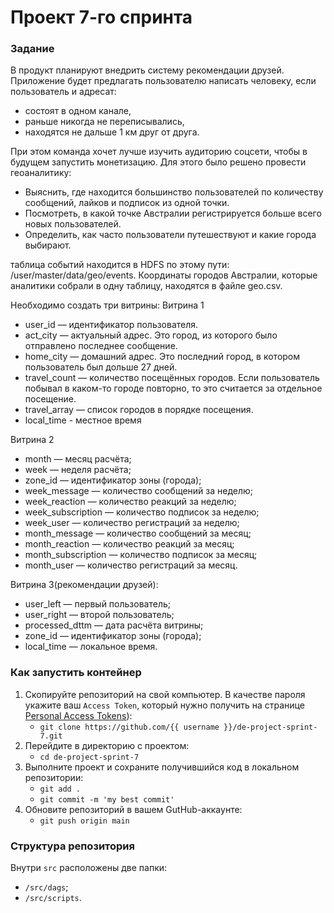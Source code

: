 # Проект 7-го спринта
### Задание
В продукт планируют внедрить систему рекомендации друзей. Приложение будет предлагать пользователю написать человеку, если пользователь и адресат:
* состоят в одном канале,
* раньше никогда не переписывались,
* находятся не дальше 1 км друг от друга.

При этом команда хочет лучше изучить аудиторию соцсети, чтобы в будущем запустить монетизацию. Для этого было решено провести геоаналитику:
* Выяснить, где находится большинство пользователей по количеству сообщений, лайков и подписок из одной точки.
* Посмотреть, в какой точке Австралии регистрируется больше всего новых пользователей.
* Определить, как часто пользователи путешествуют и какие города выбирают.

таблица событий находится в HDFS по этому пути: /user/master/data/geo/events.
Координаты городов Австралии, которые аналитики собрали в одну таблицу, находятся в файле geo.csv. 

Необходимо создать три витрины:
Витрина 1
* user_id — идентификатор пользователя.
* act_city — актуальный адрес. Это город, из которого было отправлено последнее сообщение.
* home_city — домашний адрес. Это последний город, в котором пользователь был дольше 27 дней.
* travel_count — количество посещённых городов. Если пользователь побывал в каком-то городе повторно, то это считается за отдельное посещение.
* travel_array — список городов в порядке посещения.
* local_time - местное время

Витрина 2
* month — месяц расчёта;
* week — неделя расчёта;
* zone_id — идентификатор зоны (города);
* week_message — количество сообщений за неделю;
* week_reaction — количество реакций за неделю;
* week_subscription — количество подписок за неделю;
* week_user — количество регистраций за неделю;
* month_message — количество сообщений за месяц;
* month_reaction — количество реакций за месяц;
* month_subscription — количество подписок за месяц;
* month_user — количество регистраций за месяц.

Витрина 3(рекомендации друзей):
* user_left — первый пользователь;
* user_right — второй пользователь;
* processed_dttm — дата расчёта витрины;
* zone_id — идентификатор зоны (города);
* local_time — локальное время.

### Как запустить контейнер

1. Скопируйте репозиторий на свой компьютер. В качестве пароля укажите ваш `Access Token`, который нужно получить на странице [Personal Access Tokens](https://github.com/settings/tokens)):
	* `git clone https://github.com/{{ username }}/de-project-sprint-7.git`
2. Перейдите в директорию с проектом: 
	* `cd de-project-sprint-7`
3. Выполните проект и сохраните получившийся код в локальном репозитории:
	* `git add .`
	* `git commit -m 'my best commit'`
4. Обновите репозиторий в вашем GutHub-аккаунте:
	* `git push origin main`

### Структура репозитория

Внутри `src` расположены две папки:
- `/src/dags`;
- `/src/scripts`.
